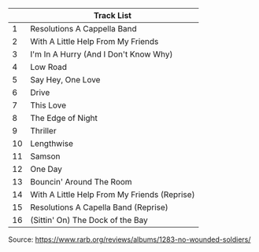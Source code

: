 
|     | Track List                                   |
| --- | -------------------------------------------- |
| 1   | Resolutions A Cappella Band                  |
| 2   | With A Little Help From My Friends           |
| 3   | I'm In A Hurry (And I Don't Know Why)        |
| 4   | Low Road                                     |
| 5   | Say Hey, One Love                            |
| 6   | Drive                                        |
| 7   | This Love                                    |
| 8   | The Edge of Night                            |
| 9   | Thriller                                     |
| 10  | Lengthwise                                   |
| 11  | Samson                                       |
| 12  | One Day                                      |
| 13  | Bouncin' Around The Room                     |
| 14  | With A Little Help From My Friends (Reprise) |
| 15  | Resolutions A Capella Band (Reprise)         |
| 16  | (Sittin' On) The Dock of the Bay             |
Source: https://www.rarb.org/reviews/albums/1283-no-wounded-soldiers/ 
